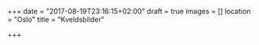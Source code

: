 +++
date = "2017-08-19T23:16:15+02:00"
draft = true
images = []
location = "Oslo"
title = "Kveldsbilder"

+++
